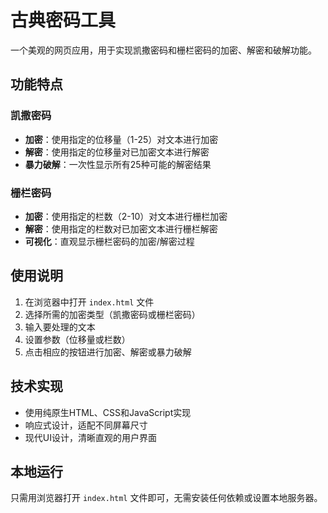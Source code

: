 # 古典密码工具

一个美观的网页应用，用于实现凯撒密码和栅栏密码的加密、解密和破解功能。

## 功能特点

### 凯撒密码
- **加密**：使用指定的位移量（1-25）对文本进行加密
- **解密**：使用指定的位移量对已加密文本进行解密
- **暴力破解**：一次性显示所有25种可能的解密结果

### 栅栏密码
- **加密**：使用指定的栏数（2-10）对文本进行栅栏加密
- **解密**：使用指定的栏数对已加密文本进行栅栏解密
- **可视化**：直观显示栅栏密码的加密/解密过程

## 使用说明

1. 在浏览器中打开 `index.html` 文件
2. 选择所需的加密类型（凯撒密码或栅栏密码）
3. 输入要处理的文本
4. 设置参数（位移量或栏数）
5. 点击相应的按钮进行加密、解密或暴力破解

## 技术实现

- 使用纯原生HTML、CSS和JavaScript实现
- 响应式设计，适配不同屏幕尺寸
- 现代UI设计，清晰直观的用户界面

## 本地运行

只需用浏览器打开 `index.html` 文件即可，无需安装任何依赖或设置本地服务器。 